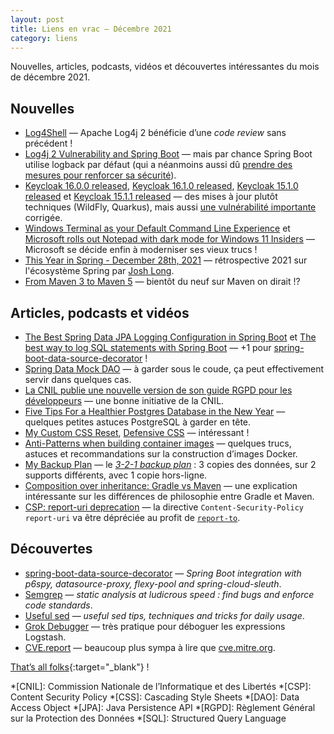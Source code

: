 ```yaml
---
layout: post
title: Liens en vrac — Décembre 2021
category: liens
---
```


Nouvelles, articles, podcasts, vidéos et découvertes intéressantes du mois de décembre 2021.

## Nouvelles

- [Log4Shell](https://github.com/snyk-labs/awesome-log4shell)
  — Apache Log4j 2 bénéficie d’une _code review_ sans précédent !
- [Log4j 2 Vulnerability and Spring Boot](https://spring.io/blog/2021/12/10/log4j2-vulnerability-and-spring-boot)
  — mais par chance Spring Boot utilise logback par défaut (qui a néanmoins aussi dû
  [prendre des mesures pour renforcer sa sécurité](http://mailman.qos.ch/pipermail/announce/2021/000165.html)).
- [Keycloak 16.0.0 released](https://www.keycloak.org/2021/12/keycloak-1600-released),
  [Keycloak 16.1.0 released](https://www.keycloak.org/2021/12/keycloak-1610-released),
  [Keycloak 15.1.0 released](https://www.keycloak.org/2021/12/keycloak-1510-released.html) et
  [Keycloak 15.1.1 released](https://www.keycloak.org/2021/12/keycloak-1511-released)
  — des mises à jour plutôt techniques (WildFly, Quarkus), mais aussi
  [une vulnérabilité importante](https://www.keycloak.org/2021/12/cve) corrigée.
- [Windows Terminal as your Default Command Line Experience](https://devblogs.microsoft.com/commandline/windows-terminal-as-your-default-command-line-experience/)
  et
  [Microsoft rolls out Notepad with dark mode for Windows 11 Insiders](https://www.theverge.com/2021/12/7/22822651/microsoft-windows-11-notepad-redesign-find-replace-insider)
  — Microsoft se décide enfin à moderniser ses vieux trucs !
- [This Year in Spring - December 28th, 2021](https://spring.io/blog/2021/12/28/this-year-in-spring-december-28th-2021)
  — rétrospective 2021 sur l'écosystème Spring par [Josh Long](https://twitter.com/starbuxman).
- [From Maven 3 to Maven 5](https://www.javaadvent.com/2021/12/from-maven-3-to-maven-5.html)
  — bientôt du neuf sur Maven on dirait !?

## Articles, podcasts et vidéos

- [The Best Spring Data JPA Logging Configuration in Spring Boot](https://thorben-janssen.com/spring-data-jpa-logging/)
  et [The best way to log SQL statements with Spring Boot](https://vladmihalcea.com/log-sql-spring-boot/)
  — +1 pour [spring-boot-data-source-decorator](https://github.com/gavlyukovskiy/spring-boot-data-source-decorator) !
- [Spring Data Mock DAO](https://www.javacodegeeks.com/2021/12/spring-data-mock-dao.html)
  — à garder sous le coude, ça peut effectivement servir dans quelques cas.
- [La CNIL publie une nouvelle version de son guide RGPD pour les développeurs](https://www.cnil.fr/fr/la-cnil-publie-une-nouvelle-version-de-son-guide-rgpd-pour-les-developpeurs)
  — une bonne initiative de la CNIL.
- [Five Tips For a Healthier Postgres Database in the New Year](https://blog.crunchydata.com/blog/five-tips-for-a-healthier-postgres-database-in-the-new-year)
  — quelques petites astuces PostgreSQL à garder en tête.
- [My Custom CSS Reset](https://www.joshwcomeau.com/css/custom-css-reset/),
  [Defensive CSS](https://ishadeed.com/article/defensive-css/)
  — intéressant !
- [Anti-Patterns when building container images](https://jpetazzo.github.io/2021/11/30/docker-build-container-images-antipatterns/)
  — quelques trucs, astuces et recommandations sur la construction d’images Docker.
- [My Backup Plan](https://www.jeffgeerling.com/blog/2021/my-backup-plan)
  — le [_3-2-1 backup plan_](https://en.wikipedia.org/wiki/Backup#3-2-1_rule) : 3 copies des données, sur 2 supports
  différents, avec 1 copie hors-ligne.
- [Composition over inheritance: Gradle vs Maven](https://melix.github.io/blog/2021/12/composition-in-gradle.html)
  — une explication intéressante sur les différences de philosophie entre Gradle et Maven.
- [CSP: report-uri deprecation](https://developer.mozilla.org/en-US/docs/Web/HTTP/Headers/Content-Security-Policy/report-uri)
  — la directive `Content-Security-Policy` `report-uri` va être dépréciée au profit de
  [`report-to`](https://developer.mozilla.org/en-US/docs/Web/HTTP/Headers/Content-Security-Policy/report-to).

## Découvertes

- [spring-boot-data-source-decorator](https://github.com/gavlyukovskiy/spring-boot-data-source-decorator)
  — _Spring Boot integration with p6spy, datasource-proxy, flexy-pool and spring-cloud-sleuth_.
- [Semgrep](https://semgrep.dev/)
  — _static analysis at ludicrous speed : find bugs and enforce code standards_.
- [Useful sed](https://github.com/adrianscheff/useful-sed)
  — _useful sed tips, techniques and tricks for daily usage_.
- [Grok Debugger](https://grokdebug.herokuapp.com/)
  — très pratique pour déboguer les expressions Logstash.
- [CVE.report](https://cve.report)
  — beaucoup plus sympa à lire que [cve.mitre.org](https://cve.mitre.org/).

[That’s all folks](https://www.youtube.com/watch?v=zzE-kVadtNw "Vivaldi - Quattro Stagioni - Janine Jansen"){:target="_blank"} !

<!-- prettier-ignore-start -->
*[CNIL]: Commission Nationale de l’Informatique et des Libertés
*[CSP]: Content Security Policy
*[CSS]: Cascading Style Sheets
*[DAO]: Data Access Object
*[JPA]: Java Persistence API
*[RGPD]: Règlement Général sur la Protection des Données
*[SQL]: Structured Query Language
<!-- prettier-ignore-end -->
